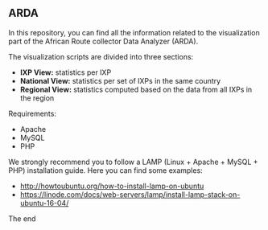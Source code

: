 ## ARDA

In this repository, you can find all the information related to the visualization part of the African Route collector
Data Analyzer (ARDA).

The visualization scripts are divided into three sections:

* **IXP View:** statistics per IXP
* **National View:** statistics per set of IXPs in the same country
* **Regional View:** statistics computed based on the data from all IXPs in the region

Requirements:

* Apache
* MySQL
* PHP

We strongly recommend you to follow a LAMP (Linux + Apache + MySQL + PHP) installation guide. Here you can find some
examples:

* http://howtoubuntu.org/how-to-install-lamp-on-ubuntu
* https://linode.com/docs/web-servers/lamp/install-lamp-stack-on-ubuntu-16-04/

The end
